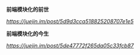 **前端模块化的前世**

*https://juejin.im/post/5d9d3cca518825208707e1e5*



**前端模块化的今生**

*https://juejin.im/post/5de47772f265da05c33fcb87*

